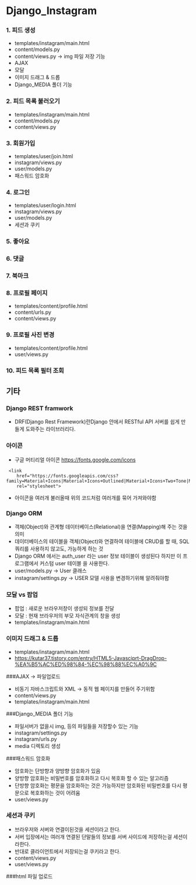 
# Django_Instagram

### 1. 피드 생성
- templates/instagram/main.html
- content/models.py
- content/views.py -> img 파일 저장 기능
- AJAX
- 모달
- 이미지 드래그 & 드롭
- Django_MEDIA 폴더 기능

 ### 2. 피드 목록 불러오기
- templates/instagram/main.html
- content/models.py
- content/views.py


### 3. 회원가입
- templates/user/join.html
- instagram/views.py
- user/models.py
- 패스워드 암호화

### 4. 로그인
- templates/user/login.html
- instagram/views.py
- user/models.py
- 세션과 쿠키

### 5. 좋아요
### 6. 댓글
### 7. 북마크
### 8. 프로필 페이지
- templates/content/profile.html
- content/urls.py
- content/views.py

### 9. 프로필 사진 변경
- templates/content/profile.html
- user/views.py

### 10. 피드 목록 필터 조회


## 기타
### Django REST framwork
 - DRF(Django Rest Framework)란Django 안에서 RESTful API 서버를 쉽게 만들게 도와주는 라이브러리다.

### 아이콘
- 구글 머티리얼 아이콘
https://fonts.google.com/icons
```
 <link
    href="https://fonts.googleapis.com/css?family=Material+Icons|Material+Icons+Outlined|Material+Icons+Two+Tone|Material+Icons+Round|Material+Icons+Sharp"
    rel="stylesheet">
```
- 아이콘을 여러개 불러올때 위의 코드처럼 여러개를 묶어 가져와야함

### Django ORM
- 객체(Object)와 관계형 데이터베이스(Relational)을 연결(Mapping)해 주는 것을 의미
- 데이터베이스의 테이블을 객체(Object)와 연결하여 테이블에 CRUD를 할 때, SQL 쿼리를 사용하지 않고도, 가능하게 하는 것
- Django ORM 에서는 auth_user 라는 user 정보 테이블이 생성된다 하지만 이 프로그램에서 커스텀 user 테이블 을 사용한다.
- user/models.py -> User 클래스
- instagram/settings.py -> USER 모델 사용을 변경하기위해 알려줘야함


### 모달 vs 팝업
- 팝업 : 새로운 브라우저창이 생성되 정보를 전달
- 모달 : 현재 브라우저의 부모 자식관계의 창을 생성
- templates/instagram/main.html

### 이미지 드래그 & 드롭
- templates/instagram/main.html
- https://kutar37.tistory.com/entry/HTML5-Javasciprt-DragDrop-%EA%B5%AC%ED%98%84-%EC%98%88%EC%A0%9C

###AJAX -> 파일업로드
- 비동기 자바스크립트와 XML -> 동적 웹 페이지를 만들어 주기위함
- content/views.py
- templates/instagram/main.html

###Django_MEDIA 폴더 기능
- 파일서버가 없을시 img, 등의 파일들을 저장할수 있는 기능
- instagram/settings.py
- instagram/urls.py
- media 디렉토리 생성

###패스워드 암호화
- 암호화는 단방향과 양방향 암호화가 있음
- 양방향 암호화는 비밀번호를 암호화하고 다시 복호화 할 수 있는 알고리즘
- 단방향 암호화는 평문을 암호화하는 것은 가능하지만 암호화된 비밀번호를 다시 평문으로 복호화하는 것이 어려움
- user/views.py


### 세션과 쿠키
- 브라우저와 서버와 연결이된것을 세션이라고 한다.
- 서버 입장에서는 여러개 연결된 단말들의 정보를 서버 사이드에 저장하는걸 세션이라한다.
- 반대로 클라이언트에서 저장되는걸 쿠키라고 한다.
- content/views.py
- user/views.py

###html 파일 업로드
